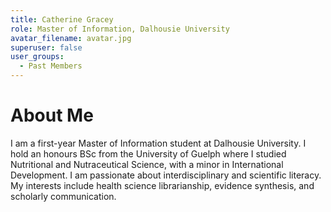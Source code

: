 ```yaml
---
title: Catherine Gracey
role: Master of Information, Dalhousie University
avatar_filename: avatar.jpg
superuser: false
user_groups: 
  - Past Members
---
```


# About Me

I am a first-year Master of Information student at Dalhousie University. I hold an honours BSc from the University of Guelph where I studied Nutritional and Nutraceutical Science, with a minor in International Development. I am passionate about interdisciplinary and scientific literacy. My interests include health science librarianship, evidence synthesis, and scholarly communication.